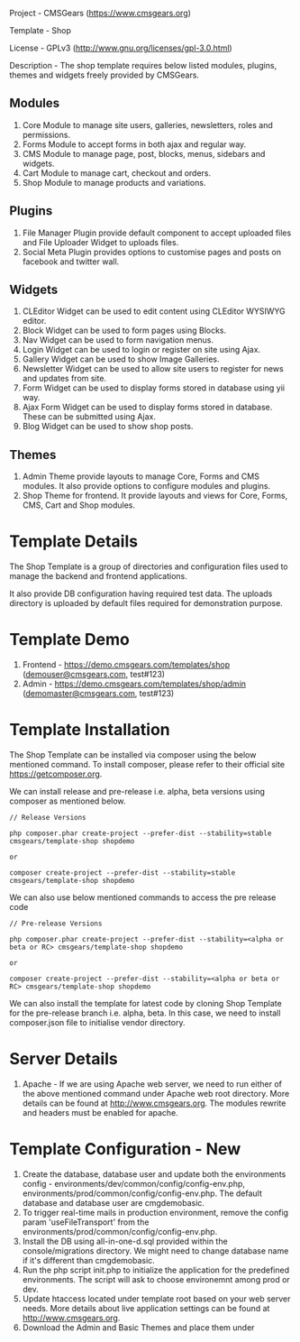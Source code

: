 Project 	- CMSGears (https://www.cmsgears.org)

Template  	- Shop

License 	- GPLv3 (http://www.gnu.org/licenses/gpl-3.0.html)

Description - The shop template requires below listed modules, plugins, themes and widgets freely provided by CMSGears.

Modules
------------------------------------------
1. Core Module to manage site users, galleries, newsletters, roles and permissions.
2. Forms Module to accept forms in both ajax and regular way.
3. CMS Module to manage page, post, blocks, menus, sidebars and widgets.
3. Cart Module to manage cart, checkout and orders.
3. Shop Module to manage products and variations.

Plugins
------------------------------------------
1. File Manager Plugin provide default component to accept uploaded files and File Uploader Widget to uploads files.
2. Social Meta Plugin provides options to customise pages and posts on facebook and twitter wall.

Widgets
------------------------------------------
1. CLEditor Widget can be used to edit content using CLEditor WYSIWYG editor.
2. Block Widget can be used to form pages using Blocks.
3. Nav Widget can be used to form navigation menus.
3. Login Widget can be used to login or register on site using Ajax.
4. Gallery Widget can be used to show Image Galleries.
6. Newsletter Widget can be used to allow site users to register for news and updates from site.
7. Form Widget can be used to display forms stored in database using yii way.
8. Ajax Form Widget can be used to display forms stored in database. These can be submitted using Ajax.
9. Blog Widget can be used to show shop posts.

Themes
------------------------------------------
1. Admin Theme provide layouts to manage Core, Forms and CMS modules. It also provide options to configure modules and plugins.
2. Shop Theme for frontend. It provide layouts and views for Core, Forms, CMS, Cart and Shop modules.

Template Details
=========================================
The Shop Template is a group of directories and configuration files used to manage the backend and frontend applications. 

It also provide DB configuration having required test data. The uploads directory is uploaded by default files required for demonstration purpose.

Template Demo
=========================================
1. Frontend - https://demo.cmsgears.com/templates/shop (demouser@cmsgears.com, test#123)
2. Admin - https://demo.cmsgears.com/templates/shop/admin (demomaster@cmsgears.com, test#123)

Template Installation
=========================================

The Shop Template can be installed via composer using the below mentioned command. To install composer, please refer to their official site https://getcomposer.org.

We can install release and pre-release i.e. alpha, beta versions using composer as mentioned below. 

```
// Release Versions

php composer.phar create-project --prefer-dist --stability=stable cmsgears/template-shop shopdemo

or

composer create-project --prefer-dist --stability=stable cmsgears/template-shop shopdemo
```

We can also use below mentioned commands to access the pre release code
```
// Pre-release Versions

php composer.phar create-project --prefer-dist --stability=<alpha or beta or RC> cmsgears/template-shop shopdemo

or

composer create-project --prefer-dist --stability=<alpha or beta or RC> cmsgears/template-shop shopdemo
```

We can also install the template for latest code by cloning Shop Template for the pre-release branch i.e. alpha, beta. In this case, we need to install composer.json file to initialise vendor directory.

Server Details
=========================================
1. Apache - If we are using Apache web server, we need to run either of the above mentioned command under Apache web root directory. More details can be found at http://www.cmsgears.org. The modules rewrite and headers must be enabled for apache.

Template Configuration - New
=========================================

1. Create the database, database user and update both the environments config - environments/dev/common/config/config-env.php, environments/prod/common/config/config-env.php. The default database and database user are cmgdemobasic.
2. To trigger real-time mails in production environment, remove the config param 'useFileTransport' from the environments/prod/common/config/config-env.php.
3. Install the DB using all-in-one-d.sql provided within the console/migrations directory. We might need to change database name if it's different than cmgdemobasic.
4. Run the php script init.php to initialize the application for the predefined environments. The script will ask to choose environemnt among prod or dev.
5. Update htaccess located under template root based on your web server needs. More details about live application settings can be found at http://www.cmsgears.org.
6. Download the Admin and Basic Themes and place them under <template root>/themes/admin and <template root>/themes/shop directories respectively. 
7. Now we can run the template using our preferred browser. Example links are as mentioned below.
8. Login to admin and update file upload url in case project name is different.
9. By default all the files uploaded by users will be stored in uploads directory.

```
Frontend - http://localhost/shopdemo/frontend/web
Admin - http://localhost/shopdemo/frontend/web
```

Template Configuration - Update
=========================================

We can update the dependencies using composer.json file located at the root of template. Once done the standard composer command can be used to update dependencies.

Default Pages
=========================================

The Shop Theme installed for Shop Template provide views for default system pages as listed below.

Public Pages
----------------------------
1. Landing - Site index page.
2. Login - Login page allows users to login.
3. Register - Register page allows users to sign up.
4. Confirm Account - Users can confirm account by following the link sent to their email while submitting Register form.
5. Forgot Password - It can be used to generate password reset link.
6. Reset Password - Users can reset password by following the link sent to their email while submitting Forgot Password form.
7. Activate Account - User accounts added by site admin can be activated using this page.
8. Blog - The blog page shows most recent posts published on site.
9. Shop - The shop page shows product search engine with basic filters.

Private Pages
----------------------------
1. User Home - Page displayed on login.
2. User Profile - User profile page allows users to configure their profile details.
3. User Settings - Settings page allows users to configure settings icluding account, notifications, reminders.
4. Orders - Orders page show order grid having options to manage user orders.

CMS
----------------------------
1. CMS Page - The published pages can be accessed by site url followed by page slug.
2. CMS Post - The published posts can be accessed by site url followed by post/(post slug).
